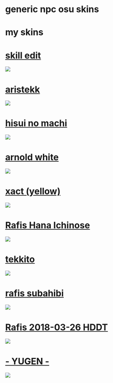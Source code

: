 # generic npc osu skins
# my skins
# [skill edit](https://yeahyeahhyeahh.s-ul.eu/ROtIiF1g)
![](https://osu.ppy.sh/ss/18207457/1525)

# [aristekk](https://mega.nz/file/Cq5FEK7A#8-GUO9q9UDmgaPh4maFex1C3AEonL0AKBFrBPnPf0T0)
![](https://osu.ppy.sh/ss/18207529/9d40)

# [hisui no machi](https://yeahyeahhyeahh.s-ul.eu/qZyCqJZN)
![](https://osu.ppy.sh/ss/18207496/a5bc)

# [arnold white](https://yeahyeahhyeahh.s-ul.eu/RRwIH7So)
![](https://osu.ppy.sh/ss/18207291/99a2)

# [xact (yellow)](https://cdn.discordapp.com/attachments/878013440810172456/998513299794706432/xact.osk)
![](https://i.imgur.com/fJUxNN0.png)

# [Rafis Hana Ichinose](https://yeahyeahhyeahh.s-ul.eu/PC0Uzozw)
![](https://osu.ppy.sh/ss/18207322/abe7)

# [tekkito](https://yeahyeahhyeahh.s-ul.eu/KMVrv04f)
![](https://osu.ppy.sh/ss/18207513/588c)

# [rafis subahibi](https://yeahyeahhyeahh.s-ul.eu/VD8Osovw)
![](https://osu.ppy.sh/ss/18207279/4f2b)

# [Rafis 2018-03-26 HDDT](https://yeahyeahhyeahh.s-ul.eu/j3RVP9zO)
![](https://camo.githubusercontent.com/dba1121c2a976c6b3ef339ccad01dfcfacea7825f0f9a54c5b11909a64db82e6/68747470733a2f2f736b696e732e6f7375636b2e6e65742f75706c6f6164732f706f7374732f323031382d30392f313533373836363930355f666572626575772e6a7067)

# [- YUGEN -](https://osuskins.net/skin/wEaMJGb)
![](https://camo.githubusercontent.com/0d6db8587fa741fa37146d9ad751c4426cbe42a010ae0a56f3d967050d9718ec/687474703a2f2f61646d696e2e6f7375736b696e732e6d652f2f696d616765732f736b696e732f3633373533383231323031323035373138352e6a7067)
